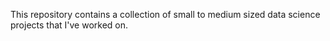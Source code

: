 This repository contains a collection of small to medium sized data science projects that I've worked on.
